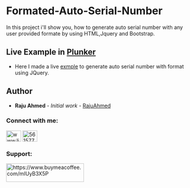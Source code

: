# Formated-Auto-Serial-Number
In this project i'll show you, how to generate auto serial number with any user provided formate by using HTML,Jquery and Bootstrap.

## Live Example in [Plunker](https://embed.plnkr.co/FePzq38tMgA6XFZZ5JcQ/)

* Here I made a live [exmple](https://embed.plnkr.co/FePzq38tMgA6XFZZ5JcQ/) to generate auto serial number with format using JQuery.

## Author

* **Raju Ahmed** - *Initial work* - [RajuAhmed](https://github.com/mrajuahmed)

<h3 align="left">Connect with me:</h3>
<p align="left">
<a href="https://linkedin.com/in/www.linkedin.com/in/raju-ahmed-263475126" target="blank"><img align="center" src="https://cdn.jsdelivr.net/npm/simple-icons@3.0.1/icons/linkedin.svg" alt="www.linkedin.com/in/raju-ahmed-263475126" height="30" width="40" /></a>
<a href="https://stackoverflow.com/users/5615778" target="blank"><img align="center" src="https://cdn.jsdelivr.net/npm/simple-icons@3.0.1/icons/stackoverflow.svg" alt="5615778" height="30" width="40" /></a>
</p>


<h3 align="left">Support:</h3>
<p><a href="https://www.buymeacoffee.com/https://www.buymeacoffee.com/mIUyB3X5P"> <img align="left" src="https://cdn.buymeacoffee.com/buttons/v2/default-yellow.png" height="50" width="210" alt="https://www.buymeacoffee.com/mIUyB3X5P" /></a></p><br><br>
